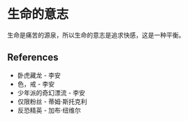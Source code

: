 # 生命的意志

生命是痛苦的源泉，所以生命的意志是追求快感，这是一种平衡。

## References

- 卧虎藏龙 - 李安
- 色，戒 - 李安
- 少年派的奇幻漂流 - 李安
- 仅限粉丝 - 蒂姆·斯托克利
- 反恐精英 - 加布·纽维尔

